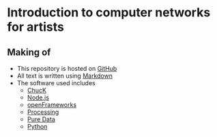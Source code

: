 # Introduction to computer networks for artists

## Making of

* This repository is hosted on [GitHub](https://en.wikipedia.org/wiki/GitHub)
* All text is written using [Markdown](https://en.wikipedia.org/wiki/Markdown)
* The software used includes
  * [ChucK](https://en.wikipedia.org/wiki/ChucK)
  * [Node.js](https://en.wikipedia.org/wiki/Node.js)
  * [openFrameworks](https://en.wikipedia.org/wiki/OpenFrameworks)
  * [Processing](https://en.wikipedia.org/wiki/Processing_(programming_language))
  * [Pure Data](https://en.wikipedia.org/wiki/Pure_Data)
  * [Python](https://en.wikipedia.org/wiki/Python_(programming_language))
